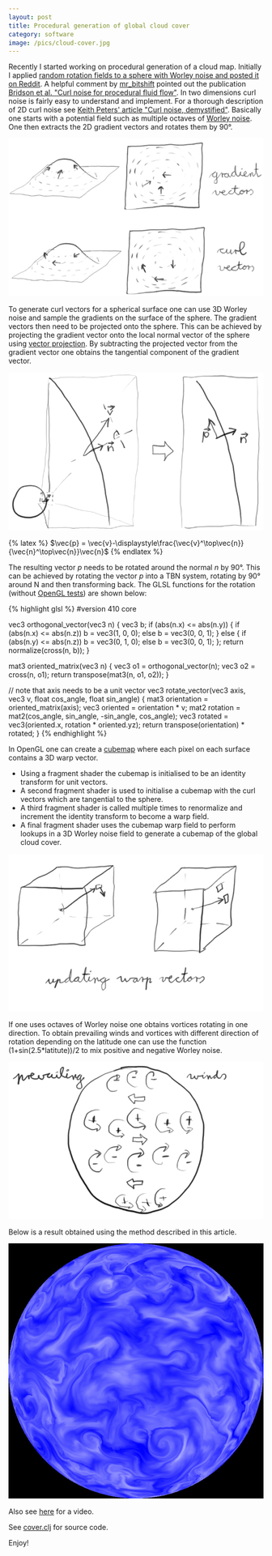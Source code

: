 ```yaml
---
layout: post
title: Procedural generation of global cloud cover
category: software
image: /pics/cloud-cover.jpg
---
```


Recently I started working on procedural generation of a cloud map.
Initially I applied [random rotation fields to a sphere with Worley noise and posted it on Reddit][1].
A helpful comment by [mr\_bitshift][3] pointed out the publication [Bridson et al. "Curl noise for procedural fluid flow"][4].
In two dimensions curl noise is fairly easy to understand and implement.
For a thorough description of 2D curl noise see [Keith Peters' article "Curl noise, demystified"][5].
Basically one starts with a potential field such as multiple octaves of [Worley noise][6].
One then extracts the 2D gradient vectors and rotates them by 90°.

![Curl vectors](/pics/curl-vectors.png)

To generate curl vectors for a spherical surface one can use 3D Worley noise and sample the gradients on the surface of the sphere.
The gradient vectors then need to be projected onto the sphere.
This can be achieved by projecting the gradient vector onto the local normal vector of the sphere using [vector projection][7].
By subtracting the projected vector from the gradient vector one obtains the tangential component of the gradient vector.

![Project vector onto sphere](/pics/project-vector.png)

{% latex %}
$\vec{p} = \vec{v}-\displaystyle\frac{\vec{v}^\top\vec{n}}{\vec{n}^\top\vec{n}}\vec{n}$
{% endlatex %}

The resulting vector *p* needs to be rotated around the normal *n* by 90°.
This can be achieved by rotating the vector *p* into a TBN system, rotating by 90° around N and then transforming back.
The GLSL functions for the rotation (without [OpenGL tests][9]) are shown below:

{% highlight glsl %}
#version 410 core

vec3 orthogonal_vector(vec3 n)
{
  vec3 b;
  if (abs(n.x) <= abs(n.y)) {
    if (abs(n.x) <= abs(n.z))
      b = vec3(1, 0, 0);
    else
      b = vec3(0, 0, 1);
  } else {
    if (abs(n.y) <= abs(n.z))
      b = vec3(0, 1, 0);
    else
      b = vec3(0, 0, 1);
  };
  return normalize(cross(n, b));
}

mat3 oriented_matrix(vec3 n)
{
  vec3 o1 = orthogonal_vector(n);
  vec3 o2 = cross(n, o1);
  return transpose(mat3(n, o1, o2));
}

// note that axis needs to be a unit vector
vec3 rotate_vector(vec3 axis, vec3 v, float cos_angle, float sin_angle)
{
  mat3 orientation = oriented_matrix(axis);
  vec3 oriented = orientation * v;
  mat2 rotation = mat2(cos_angle, sin_angle, -sin_angle, cos_angle);
  vec3 rotated = vec3(oriented.x, rotation * oriented.yz);
  return transpose(orientation) * rotated;
}
{% endhighlight %}


In OpenGL one can create a [cubemap][8] where each pixel on each surface contains a 3D warp vector.

* Using a fragment shader the cubemap is initialised to be an identity transform for unit vectors.
* A second fragment shader is used to initialise a cubemap with the curl vectors which are tangential to the sphere.
* A third fragment shader is called multiple times to renormalize and increment the identity transform to become a warp field.
* A final fragment shader uses the cubemap warp field to perform lookups in a 3D Worley noise field to generate a cubemap of the global cloud cover.

![Update warp vectors](/pics/warp-vectors.png)

If one uses octaves of Worley noise one obtains vortices rotating in one direction.
To obtain prevailing winds and vortices with different direction of rotation depending on the latitude one can use the function (1+sin(2.5\*latitute))/2 to mix positive and negative Worley noise.

![Mixing positive and negative Worley noise to obtain prevailing winds](/pics/prevailing-winds.png)

Below is a result obtained using the method described in this article.

![Example of resulting cloud cover](/pics/cloud-cover.jpg)

Also see [here](https://www.youtube.com/watch?v=dzGjDgvapfs) for a video.

See [cover.clj](https://github.com/wedesoft/sfsim25/blob/c26adc1a1bb04d2193885b88353375fa45d0d41f/etc/cover.clj) for source code.

Enjoy!

[1]: https://www.reddit.com/r/proceduralgeneration/comments/1150e4f/how_can_i_generate_realistic_planetary_cloud_cover/
[2]: https://www.reddit.com/r/proceduralgeneration/comments/118gbqq/how_to_generate_planetary_cloud_cover_using_curl/
[3]: https://www.reddit.com/user/mr_bitshift/
[4]: https://www.cs.ubc.ca/~rbridson/docs/bridson-siggraph2007-curlnoise.pdf
[5]: https://www.bit-101.com/blog/2021/07/curl-noise-demystified/
[6]: https://en.wikipedia.org/wiki/Worley_noise
[7]: https://en.wikipedia.org/wiki/Vector_projection
[8]: https://learnopengl.com/Advanced-OpenGL/Cubemaps
[9]: https://www.wedesoft.de/software/2022/07/01/tdd-with-opengl/
